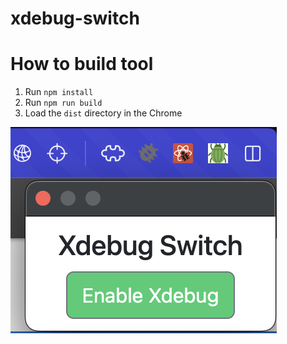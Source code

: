 # xdebug-switch
# How to build tool
1. Run `npm install`
2. Run `npm run build`
3. Load the `dist` directory in the Chrome

![alt text](image.png)
